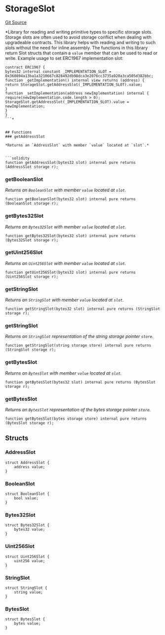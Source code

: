 # StorageSlot
[Git Source](https://github.com/metacontract/mc/blob/main/src/devkit/Flattened.sol)

*Library for reading and writing primitive types to specific storage slots.
Storage slots are often used to avoid storage conflict when dealing with upgradeable contracts.
This library helps with reading and writing to such slots without the need for inline assembly.
The functions in this library return Slot structs that contain a `value` member that can be used to read or write.
Example usage to set ERC1967 implementation slot:
```solidity
contract ERC1967 {
bytes32 internal constant _IMPLEMENTATION_SLOT = 0x360894a13ba1a3210667c828492db98dca3e2076cc3735a920a3ca505d382bbc;
function _getImplementation() internal view returns (address) {
return StorageSlot.getAddressSlot(_IMPLEMENTATION_SLOT).value;
}
function _setImplementation(address newImplementation) internal {
require(newImplementation.code.length > 0);
StorageSlot.getAddressSlot(_IMPLEMENTATION_SLOT).value = newImplementation;
}
}
```*


## Functions
### getAddressSlot

*Returns an `AddressSlot` with member `value` located at `slot`.*


```solidity
function getAddressSlot(bytes32 slot) internal pure returns (AddressSlot storage r);
```

### getBooleanSlot

*Returns an `BooleanSlot` with member `value` located at `slot`.*


```solidity
function getBooleanSlot(bytes32 slot) internal pure returns (BooleanSlot storage r);
```

### getBytes32Slot

*Returns an `Bytes32Slot` with member `value` located at `slot`.*


```solidity
function getBytes32Slot(bytes32 slot) internal pure returns (Bytes32Slot storage r);
```

### getUint256Slot

*Returns an `Uint256Slot` with member `value` located at `slot`.*


```solidity
function getUint256Slot(bytes32 slot) internal pure returns (Uint256Slot storage r);
```

### getStringSlot

*Returns an `StringSlot` with member `value` located at `slot`.*


```solidity
function getStringSlot(bytes32 slot) internal pure returns (StringSlot storage r);
```

### getStringSlot

*Returns an `StringSlot` representation of the string storage pointer `store`.*


```solidity
function getStringSlot(string storage store) internal pure returns (StringSlot storage r);
```

### getBytesSlot

*Returns an `BytesSlot` with member `value` located at `slot`.*


```solidity
function getBytesSlot(bytes32 slot) internal pure returns (BytesSlot storage r);
```

### getBytesSlot

*Returns an `BytesSlot` representation of the bytes storage pointer `store`.*


```solidity
function getBytesSlot(bytes storage store) internal pure returns (BytesSlot storage r);
```

## Structs
### AddressSlot

```solidity
struct AddressSlot {
    address value;
}
```

### BooleanSlot

```solidity
struct BooleanSlot {
    bool value;
}
```

### Bytes32Slot

```solidity
struct Bytes32Slot {
    bytes32 value;
}
```

### Uint256Slot

```solidity
struct Uint256Slot {
    uint256 value;
}
```

### StringSlot

```solidity
struct StringSlot {
    string value;
}
```

### BytesSlot

```solidity
struct BytesSlot {
    bytes value;
}
```

